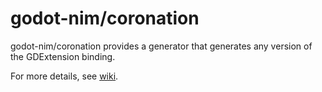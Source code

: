 # godot-nim/coronation

godot-nim/coronation provides a generator that generates any version of the GDExtension binding.

For more details, see [wiki](https://github.com/godot-nim/docs/wiki).

